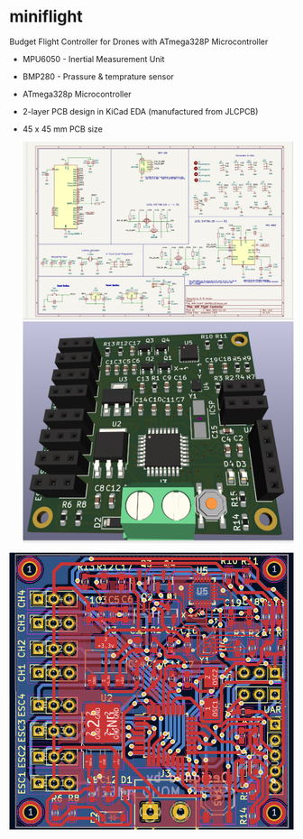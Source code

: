 # miniflight
Budget Flight Controller for Drones with ATmega328P Microcontroller


- MPU6050 - Inertial Measurement Unit
- BMP280 - Prassure & temprature sensor
- ATmega328p Microcontroller
- 2-layer PCB design in KiCad EDA (manufactured from JLCPCB)
- 45 x 45 mm PCB size

  ![Schematic](https://github.com/syeedameen/miniflight/blob/main/Hardware/Images/schematic.jpg)
 ![3D view](https://github.com/syeedameen/miniflight/blob/main/Hardware/Images/3d%20.png)
 
 ![Copper routing](https://github.com/syeedameen/miniflight/blob/main/Hardware/Images/copper%20routing.png)
 
